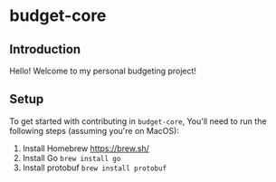 # budget-core

## Introduction
Hello! Welcome to my personal budgeting project!

## Setup
To get started with contributing in `budget-core`, You'll need to run the following steps (assuming you're on MacOS):
1. Install Homebrew https://brew.sh/
2. Install Go `brew install go`
3. Install protobuf `brew install protobuf`



